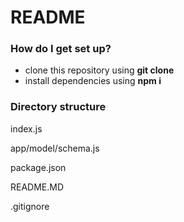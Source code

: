 # README #

### How do I get set up? ###

* clone this repository using **git clone <url>**
* install dependencies using **npm i**

### Directory structure ###

index.js

app/model/schema.js

package.json

README.MD

.gitignore